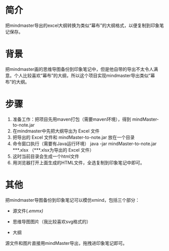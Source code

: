 # 简介

把mindmaster导出的excel大纲转换为类似“幕布”的大纲格式，以便复制到印象笔记保存。

# 背景

把mindmaster画的思维导图备份到印象笔记中，但是他自带的导出不太令人满意。个人比较喜欢“幕布”的大纲，所以这个项目实现mindmaster导出类似“幕布”的大纲。

# 步骤

1. 准备工作：把项目先用maven打包（需要maven环境），得到 mindMaster-to-note.jar
2. 在mindmaster中先把大纲导出为 Excel 文件
3. 把导出的 Excel 文件和 mindMaster-to-note.jar 放在一个目录
4. 命令窗口执行（需要有Java运行环境）  java  -jar  mindMaster-to-note.jar  \*\*\*.xlsx  （\*\*\*.xlsx为导出的 Excel 文件）
5. 这时当前目录会生成一个html文件
6. 用浏览器打开上面生成的HTML文件，全选复制到印象笔记中即可。

# 其他

把mindmaster导图备份到印象笔记可以模仿xmind，包括三个部分：

* 源文件(*.emmx)*

* 思维导图图片（我比较喜欢svg格式的）
* 大纲

源文件和图片直接用mindMaster导出，拖拽进印象笔记即可。